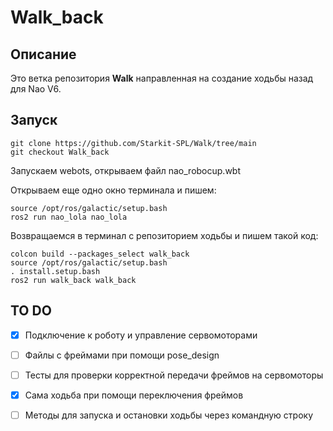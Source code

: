 # Walk_back

## Описание

Это ветка репозитория **Walk** направленная на создание ходьбы назад для Nao V6.

## Запуск

```
git clone https://github.com/Starkit-SPL/Walk/tree/main
git checkout Walk_back
```

Запускаем webots, открываем файл nao_robocup.wbt

Открываем еще одно окно терминала и пишем:

```
source /opt/ros/galactic/setup.bash
ros2 run nao_lola nao_lola
```

Возвращаемся в терминал с репозиторием ходьбы и пишем такой код:

```
colcon build --packages_select walk_back
source /opt/ros/galactic/setup.bash
. install.setup.bash
ros2 run walk_back walk_back
```

## TO DO

- [x] Подключение к роботу и управление сервомоторами
- [ ] Файлы с фреймами при помощи pose_design
- [ ] Тесты для проверки корректной передачи фреймов на сервомоторы
- [x] Сама ходьба при помощи переключения фреймов
- [ ] Методы для запуска и остановки ходьбы через командную строку

